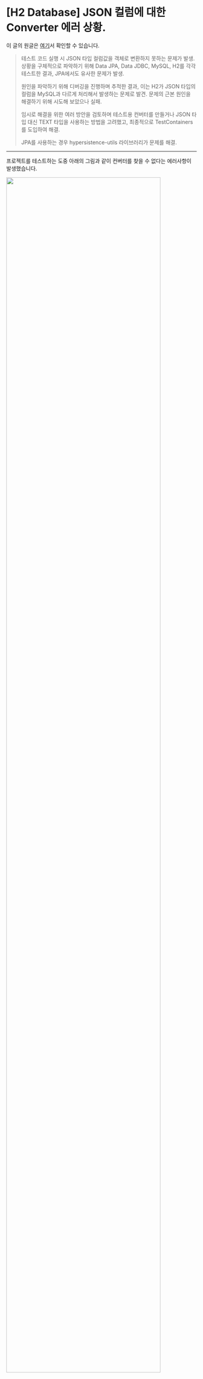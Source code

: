 [H2 Database] JSON 컬럼에 대한 Converter 에러 상황.
============================================

이 글의 원글은 [여기](https://medium.com/@gunhong951/h2-database-json-%EC%BB%AC%EB%9F%BC%EC%97%90-%EB%8C%80%ED%95%9C-converter-%EC%97%90%EB%9F%AC-%EC%83%81%ED%99%A9-bedaa2ac3938)서 확인할 수 있습니다.
> 테스트 코드 실행 시 JSON 타입 컬럼값을 객체로 변환하지 못하는 문제가 발생. 상황을 구체적으로 파악하기 위해 Data JPA, Data JDBC, MySQL, H2를 각각 테스트한 결과, JPA에서도 유사한 문제가 발생.
>
> 원인을 파악하기 위해 디버깅을 진행하며 추적한 결과, 이는 H2가 JSON 타입의 컬럼을 MySQL과 다르게 처리해서 발생하는 문제로 발견. 문제의 근본 원인을 해결하기 위해 시도해 보았으나 실패.
>
> 임시로 해결을 위한 여러 방안을 검토하며 테스트용 컨버터를 만들거나 JSON 타입 대신 TEXT 타입을 사용하는 방법을 고려했고, 최종적으로 TestContainers를 도입하여 해결.
>
> JPA를 사용하는 경우 hypersistence-utils 라이브러리가 문제를 해결.

---

프로젝트를 테스트하는 도중 아래의 그림과 같이 컨버터를 찾을 수 없다는 에러사항이 발생했습니다.

<img src="https://miro.medium.com/v2/resize:fit:1400/format:webp/1*64n0TxkrPGhlo3EOkMkoHg.png" width=90%>

저는 현재 Spring Data JDBC 을 사용하는 중이며, 혹시나 컨버터가 제대로 등록되지 않았는지 체크해 보았지만 컨버터는 제대로 등록되었습니다.

상황을 조금 더 구체적으로 테스트하기 위해 Data JPA, Data JDBC, H2, MySQL 을 번갈아 가며 살펴봤더니, 이러한 에러는 MySQL 로 개발할 때는 나타나지 않았으며 H2와 연결된 테스트 코드 실행 시에만 나타났습니다.

본 포스팅의 예제는 [여기](https://github.com/koo995/jsonConverter)서 확인하실 수 있습니다.

Data JPA 를 사용하는 경우,

> Error attempting to apply AttributeConverter

Data JDBC 를 사용하는 경우,

> No converter found capable of converting from type [byte[]] to type [your type]

와 같은 에러 메시지가 나타날 수 있습니다.

예시 상황을 재구성해서 테스트하기 위해 아래와 같은 코드를 구성해 보았습니다.
===========================================

```java
public class Member {
    @Id
    @Column("MEMBER_ID")
    private Long id;
    private String username;
    private Address address;

    public Member(String username, Address address) {
        this.username = username;
        this.address = address;
    } 
}
```
```java
public class Address {
    private String street;
    private String city;
    private String state;
    private String zip;

    public Address(String street, String city, String state, String zip) {
        this.street = street;
        this.city = city;
        this.state = state;
        this.zip = zip;
    }
}
```
```sql
CREATE TABLE MEMBER (
    MEMBER_ID BIGINT PRIMARY KEY AUTO_INCREMENT,
    USERNAME VARCHAR(255) NOT NULL,
    ADDRESS JSON
);
```

먼저, 결론부터 이야기하면 이는 H2 데이터베이스에서 JSON 타입을 처리하는 방식이 MySQL 과 달라서 나타나는 현상이였습니다.

<img src="https://miro.medium.com/v2/resize:fit:546/format:webp/1*_htWGco4lMxUewwjzbyibg.png" width=50%>
<img src="https://miro.medium.com/v2/resize:fit:1456/format:webp/1*Ah4a1O9kcYaaN1TIbvZ_Hw.jpeg" width=70%>

```sql
INSERT INTO MEMBER(USERNAME, ADDRESS) VALUES('테스트이름', '{"city":"seoul", "street":"nowon"}');
INSERT INTO MEMBER(USERNAME, ADDRESS) VALUES('테스트이름', JSON '{"city":"seoul", "street":"nowon"}');
```

H2 는 위와 같이 **첫번째 쿼리**를 실행하는 것으로 MEMBER_ID 3번 row와 같이 ADDRESS 컬럼에 escaped string 모양의 JSON이 저장될 수 있습니다.

(지금부터는 MEMBER_ID 을 생략하고 편하게 1, 2, 3번이라 하겠습니다.)

그리고 그리고 **두번째 쿼리**와 같이 **JSON 이라는 포멧을 지정**해주면 1, 2 번 row 와 같이 깔끔?한 형식으로 저장이 됩니다.

3번과 같은 escaped string JSON 형식을 [H2 에서는 **JSON String** 이라고 부르는 것으로 보입니다.](https://github.com/h2database/h2database/issues/3417#issuecomment-1027681852)

```
INSERT INTO MEMBER(USERNAME, ADDRESS) VALUES(?, ?);
INSERT INTO MEMBER(USERNAME, ADDRESS) VALUES(?, ? FORMAT JSON);
```

그리고 Data JPA, Data JDBC 를 사용하여 쿼리를 보내게되면 **첫번째**와 같은 쿼리가 날라가는 것을 본 적 있으실 겁니다.

**첫번째 쿼리**는 **3번 row** 와 같이 escaped string 형태의 JSON 데이터(Json String)이 저장됩니다.
**두번째 쿼리**와 같이 **FORMAT JSON**을 지정해주면 **1, 2 번 row** 처럼 저장이 되지만, 이는 Jdbc 를 직접 다루며 PreparedStatement을 사용해야 하기에 Data JPA, Data JDBC 를 사용하며 적용하기에는 어려움이 있습니다. 추가로 H2 문서에는 아래와 같이 방법이 적혀있습니다.

>[To set a JSON value with java.lang.String in a PreparedStatement use a FORMAT JSON data format (INSERT INTO TEST(ID, DATA) VALUES (?, ? FORMAT JSON)) or use setObject(parameter, jsonText, H2Type.JSON) instead of setString().](https://h2database.com/html/datatypes.html#json_type)

요약하면, 문자열을 String형식으로 JSON값을 넣지 말자.
쿼리 안에서는 FORMAT JSON을 써주거나, 자바 코드에서는 setObject()와 H2Type.JSON을 사용하라고 이야기합니다.

이제 MySQL 을 간단히 살펴보겠습니다.

```sql
INSERT INTO MEMBER(USERNAME, ADDRESS) VALUES('테스트이름', '{"city":"seoul", "street":"nowon"}');
INSERT INTO MEMBER(USERNAME, ADDRESS) VALUES(?, ?, ?);
```
<img src="https://miro.medium.com/v2/resize:fit:1400/format:webp/1*wdZiHSpKyblsmhul2J-5zw.png" width=70%>

[MySQL 에서 JSON 타입을 다루는 방법](https://dev.mysql.com/doc/refman/8.4/en/json.html#json-values)은 많지만, 위의 쿼리들과 같이 특정한 형식을 지정해주지 않더라도 익히 알고 있는 형태로 DB에 저장됩니다. 따라서 Data 접근 기술들을 사용했을 때도 문제가 없습니다.

지금쯤이면 여러분은 아마 H2 에서 1, 2번 row 와 3번 row 의 차이가 무엇인지 궁금하실 겁니다.
===========================================================

<img src="https://miro.medium.com/v2/resize:fit:1400/format:webp/1*Ah4a1O9kcYaaN1TIbvZ_Hw.jpeg" width=70%>

H2 에서는 아래와 같이 설명을 합니다.
>[Attempt to write a string without “FORMAT JSON” claues will cause implicit conversion of character string value to simple JSON with a string literal inside it ('text' -> JSON '"text"').](https://github.com/h2database/h2database/issues/3782#issuecomment-1517086930)
>
>[when you pass a string literal to a JSON column it is converted to a JSON String object. If you have a string literal with a JSON text, you need to mark it explicitly with the FORMAT JSON clause.](https://github.com/h2database/h2database/issues/2389#issuecomment-572945919)

요약하면, 이러한 현상은 우리가 데이터 접근 기술의 Converter 를 이용하여 Address 객체를 JSON 즉, **String 리터럴로 변환**하여 JSON 컬럼에 저장 할 때 H2에서 **암묵적인 변환**이 나타납니다. 그리고 그 결과는 3번 row 와 같이 escaped string 형식의 JSON String 이 저장됩니다.

<img src="https://miro.medium.com/v2/resize:fit:1400/format:webp/1*YnNrq6VCLaJJXHMK03cP6Q.png" width=90%>

위와 같이 INSERT 쿼리의 로그가 나타났다면, 실제 H2 에 저장될 땐 아래와 같은 쿼리가 실행될 것이고, 따라서 JSON String 형태로 저장됩니다.

```sql
INSERT INTO MEMBER(USERNAME, ADDRESS) VALUES('테스트이름', '{"city":"seoul", "street":"nowon"}');
```

그리고 이 데이터를 SELECT 하여 가져와보면 아래와 같이 escaped string 리터럴이 감싸진 것도 볼 수 있습니다.

<img src="https://miro.medium.com/v2/resize:fit:1400/format:webp/1*UrMXFpb7iFr3P14J-M7Olg.png" width=70%>

여기서 의문이 또 생길 수 있습니다.
====================

1.  저렇게 escaped string 데이터는 단순 JSON 이 아닌 varchar 인가?
2.  따옴표가 들어간 것과 컨버터가 작동하지 못하는 것이 무슨 연관이지?

먼저, 첫번째 의문.
-----------

escaped 처리된 데이터도 JSON 이 맞습니다. 실제로 JSON 타입이 아닌 String(varchar)은 유효한 JSON 이 아니라 INSERT 가 불가합니다. [H2 에서는 JSON 을 byte[] 또는 String 으로 다룹니다](https://h2database.com/html/grammar.html#json). 그리고 저장된 결과에도 차이가 나는데 byte[] 로 H2 JSON컬럼에 저장하면 JSON Object 가 저장되지만 JSON 텍스트를 가진 String 리터럴을 H2 JSON 컬럼에 저장한다면 String 리터럴 모양 그대로 escaping 되어 저장됩니다.

이제 두번째 의문입니다.
-------------

Data JDBC 를 사용할 때는, byte[] 에서 “Address" 으로 변환하는 컨버터를 찾을 수 없다는 아래와 같은 에러메시지가 나타났고

> No converter found capable of converting from type [byte[]] to type [Address]

Data JPA 를 사용할 때는, 아래와 같은 String 타입을 받는 생성자의 매개변수가 없다는 메시지가 출력되었습니다.

> Error attempting to apply AttributeConverter
> …
> Cannot construct instance of `Address` (although at least one Creator exists): no String-argument constructor/factory method to deserialize from String value (‘{“street”:”1234",”city”:”Main”,”state”:”St”,”zip”:”12345"}’)

먼저, Data JDBC 부터 살펴보겠습니다.
=========================

Data JDBC 는 컨버터(DB source value -> Address)를 선택할 때, DB 에서 제공하는 타입을 가지고 컨버터를 선택합니다. 이게 무슨 말이냐면, [H2는 저장된 값과 Java Object 의 매핑 방법에서 JSON 타입은 byte[] 타입으로 매핑합니다.](https://h2database.com/html/datatypes.html#json_type) 그리고 Data JDBC 는 쿼리 실행 후 얻은 결과(H2.ResultSet)에서 엔티티로 변환하고자 할 때 Converter 가 필요하고 이때, 적절한 Converter 의 타입을 찾는 데 있어서 H2.ResultSet 에 저장된 값의 타입을 힌트로 얻습니다. H2 는 이 과정에서 JSON 값인 경우 byte[] 타입을 전달합니다.

<img src="https://miro.medium.com/v2/resize:fit:1400/format:webp/1*T_OcUzqAiceQYiDOFVG3bA.png" width=70%>

그리고 그림으로 대략 표현하면 아래와 같은 흐름입니다.
(실제보다 많이 단순화한 것이라 이해를 위해 간단히 참고바랍니다.)

<img src="https://miro.medium.com/v2/resize:fit:1400/format:webp/1*K5GBMaYtUABA3tC5QuI-Bw.png" width=70%>

그래서 아래와 같은 String -> Address Converter 를 등록했더라도, 그것을 찾을 수 없다는 에러가 나타납니다.

```java
// Data JDBC 의 컨버터
@Slf4j
@RequiredArgsConstructor
@ReadingConverter
public class JsonToAddressConverter implements Converter<String, Address> {
    private final ObjectMapper objectMapper;

    @Override
    public Address convert(String source) {
        try {
            return objectMapper.readValue(source, Address.class);
        } catch (IOException e) {
            log.info("JSON 타입을 Address 객체로 변경에 실패했습니다.");
            throw new RuntimeException(e);
        }
    }
}
```

그렇다면 Converter 의 타입을 byte[] 로 하면 어떨까?
=======================================

H2 는 JSON 데이터를 byte[] 로 매핑하기 때문에 INSERT 시 String 타입이 아닌 byte[] 로 매핑하면 JSON 타입의 **읽기와 쓰기가 모두 정상**적으로 동작합니다. 하지만 MySQL 에서는 INSERT 할 때 에러가 나타납니다. 그리고 H2 만을 위해서 JSON 타입으로 다루어질 객체를 byte[] 로 바꾸는 것은 적절한 해결책이 되지 못합니다.

그러면 왜 MySQL은 String 으로 주고 받아도 예외가 발생하지 않는 걸까?
=============================================

[MySQL은 이 과정에서 JSON 값인 경우 String 타입을 매핑](https://github.com/mysql/mysql-connector-j/blob/release/9.x/src/main/user-impl/java/com/mysql/cj/jdbc/result/ResultSetImpl.java#L1229)합니다. 따라서 예외가 발생하지 않습니다.
(추가로 INSERT 할때도 String 타입으로 넣어야합니다. 그래서 byte[] 타입은 에러가 발생.)

이제 Data JPA 를 살펴보겠습니다.
======================

JPA 는 컨버터를 선택할 때 Data JDBC 와 다른 방법으로 작동합니다.
Data JDBC 는 연결된 DB의 Driver 에게 타입을 묻는 반면, JPA 는 변환하고자 하는 타입을 미리 정의하고 있습니다. 그리고 그 정의한 타입에 맞게 ResultSet 에서 값을 추출합니다.

그림으로 간단히 표현하면 아래와 같습니다.

<img src="https://miro.medium.com/v2/resize:fit:1400/format:webp/1*gxFe7-rMTefAuBzClvtX-Q.png" width=70%>

이러한 이유로 JPA 는 컨버터를 찾을 수 없다는 에러가 나타나지 않습니다. 하지만 DB로 부터 읽어온 값을 String 값으로 변환 후 아래와 같은 컨버터를 사용하게 되는데,

```java
// Data JPA 의 컨버터
@Slf4j
@RequiredArgsConstructor
@Converter(autoApply = true)
public class AddressConverter implements AttributeConverter<Address, String> {
    private final ObjectMapper objectMapper;

    @Override
    public String convertToDatabaseColumn(Address address) {
        try {
            return objectMapper.writeValueAsString(address);
        } catch (Exception e) {
            log.info("Address 타입을 Json 으로 변환할 수 없습니다.");
            throw new RuntimeException(e);
        }
    }

    @Override
    public Address convertToEntityAttribute(String source) {
        try {
            return objectMapper.readValue(source, Address.class);
        } catch (Exception e) {
            log.info("Json 타입을 Address 타입으로 변환할 수 없습니다.");
            throw new RuntimeException(e);
        }
    }
}
```

이 과정에서 String 타입의 source 값은 아래와 같습니다.

<img src="https://miro.medium.com/v2/resize:fit:1400/format:webp/1*yM9r2h0mWvuzS2eLx4IZEQ.png" width=70%>

ObjectMapper 은 이런 String 리터럴(escaping 된 문자열을 한번 더 감싼)을 Address 객체로 변환하지 못합니다. 그래서 에러 메시지가 출력되었습니다.

<img src="https://miro.medium.com/v2/resize:fit:1400/format:webp/1*Ah4a1O9kcYaaN1TIbvZ_Hw.jpeg" width=70%>

추가적으로, JPA는 1, 2번 row 와 같이 깔끔하게 저장되어 있는 JSON 데이터를 읽어오는 것은 잘 됩니다. 컨버터의 source 타입을 String 으로 하던 byte[]로 하던 모두 읽어올 수 있습니다. 왜냐면 Java 의 기본적인 입출력은 바이트 단위로 운반되는데 JPA 의 컨버터 타입을 byte[] 로 지정해 두었으면 byte[] 그대로 읽고, String 을 지정해 두었으면 읽어온 byte[] 단위의 값을 String 으로 변환합니다. 즉, 타입에 따라 적절한 변환 전략을 선택합니다.
하지만 Data Jdbc 는 여전히 H2 사용시 source 가 byte[] 타입이 아니면 컨버팅할 수 없습니다.

그렇다면 컨버팅이 안되는 문제를 어떻게 해결할까요?
============================

아직 Data Jdbc 에서 이 문제가 해결되진 못한 것 같습니다. 개인적으로 오픈소스에 기여하고 싶은 욕심이 생겨서 원인을 찾아보았지만,

1.  데이터를 INSERT 할 때 H2 는 JSON 포멧을 지정해줘야 함. 아니면 byte[] 타입으로 컨버팅하여 저장해야함. → MySQL 은 에러 발생
2.  H2, MySQL에서 같은 Json 값을 서로 다른 타입으로 전달함 → 매칭 되는 컨버터의 타입이 달라짐.

이러한 여러 DB의 dialect 을 범용적으로 처리하기 위해서는 단순히 소스 코드 몇 줄 수정한다고 해결될 것이 아니였습니다.

그래서 현재 선택할 수 있는 최선의 방법은 3가지가 있습니다.

먼저, Spring Boot Profile 을 분리하여 테스트 코드에서는 H2 전용 컨버터를 등록하는 방법을 적용합니다. 이 컨버터는 byte[] ←→ Address 을 변환합니다.

두번째는, H2와 MySQL의 JSON 타입으로 설정한 필드를 Varchar 또는 Text 타입으로 변경합니다. 변경된 필드에 JSON 형태의 문자열을 저장하는 것으로 위의 이슈를 해결할 수 있습니다.

세번째로는 Docker 컨테이너 위에서 테스트코드를 수행하는 방법도 있습니다. Docker 컨테이너에서 MySQL DB서버를 띄우고 그 위에서 테스트 코드가 수행됩니다. 이 방법은 운영환경과 테스트 환경을 일치시킬 수 있다는 점에서 장점이 되지만, 테스트 코드를 한번 수행하는 데 있어서 시간이 오래걸린다는 단점이 있습니다.

저의 경우는 두번째 방법을 선택했는데, 첫번째 방법인 Profile을 분리하여 H2용의 컨버터를 생성하는 방법은 추후 관리가 복잡해질 우려가 있다고 판단했습니다. 만약 DB에 JSON으로 변환해서 관리해야 할 클래스가 많아질수록 그 클래스들에 대해 모두 별도의 테스트용 컨버터를 준비해야 합니다. 따라서 저는 H2와 MySQL 모두에게서 dialect차이를 타협할 방법을 원했기에 Text타입으로 저장하는 두번째 방법을 선택했습니다.

한편, JPA 에서는 2021년 MySQL, Oracle, PostgreSQL, H2 와 같은 DB를 사용할 때 JSON 타입 변환을 가능하게 한 [hypersistence-utils](https://github.com/vladmihalcea/hypersistence-utils) 를 Vlad Mihalcea(알고보니 Hibernate 진영에서 매우 유명하신 분..!)님이 만들어 주셨습니다. 아직 이 코드를 분해해 보지는 않았지만, JSON 데이터를 INSERT 할 때 어떤 방법을 적용했는지 힌트를 얻을 수 있지 않을까 생각해서 추후 시도해 보겠습니다.

아래의 링크를 참고해주세요!

[How to map a JSON column with H2, JPA, and Hibernate](https://stackoverflow.com/questions/39620317/how-to-map-a-json-column-with-h2-jpa-and-hibernate/67467069?stw=2&source=post_page-----bedaa2ac3938--------------------------------#67467069)

